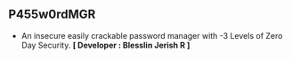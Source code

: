 ## P455w0rdMGR
- An insecure easily crackable password manager with -3 Levels of Zero Day Security.
**[ Developer : Blesslin Jerish R ]**
